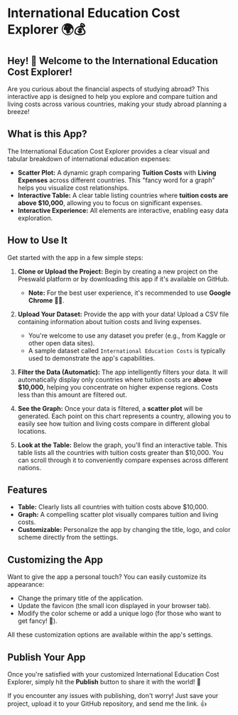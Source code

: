 # International Education Cost Explorer 🌍💰

## Hey! 👋 Welcome to the International Education Cost Explorer!

Are you curious about the financial aspects of studying abroad? This interactive app is designed to help you explore and compare tuition and living costs across various countries, making your study abroad planning a breeze!

## What is this App?

The International Education Cost Explorer provides a clear visual and tabular breakdown of international education expenses:

* **Scatter Plot:** A dynamic graph comparing **Tuition Costs** with **Living Expenses** across different countries. This "fancy word for a graph" helps you visualize cost relationships.
* **Interactive Table:** A clear table listing countries where **tuition costs are above $10,000**, allowing you to focus on significant expenses.
* **Interactive Experience:** All elements are interactive, enabling easy data exploration.

## How to Use It

Get started with the app in a few simple steps:

1.  **Clone or Upload the Project:**
    Begin by creating a new project on the Preswald platform or by downloading this app if it's available on GitHub.
    * **Note:** For the best user experience, it's recommended to use **Google Chrome** 🧑‍💻.

2.  **Upload Your Dataset:**
    Provide the app with your data! Upload a CSV file containing information about tuition costs and living expenses.
    * You're welcome to use any dataset you prefer (e.g., from Kaggle or other open data sites).
    * A sample dataset called `International Education Costs` is typically used to demonstrate the app's capabilities.

3.  **Filter the Data (Automatic):**
    The app intelligently filters your data. It will automatically display only countries where tuition costs are **above $10,000**, helping you concentrate on higher expense regions. Costs less than this amount are filtered out.

4.  **See the Graph:**
    Once your data is filtered, a **scatter plot** will be generated. Each point on this chart represents a country, allowing you to easily see how tuition and living costs compare in different global locations.

5.  **Look at the Table:**
    Below the graph, you'll find an interactive table. This table lists all the countries with tuition costs greater than $10,000. You can scroll through it to conveniently compare expenses across different nations.

## Features

* **Table:** Clearly lists all countries with tuition costs above $10,000.
* **Graph:** A compelling scatter plot visually compares tuition and living costs.
* **Customizable:** Personalize the app by changing the title, logo, and color scheme directly from the settings.

## Customizing the App

Want to give the app a personal touch? You can easily customize its appearance:

* Change the primary title of the application.
* Update the favicon (the small icon displayed in your browser tab).
* Modify the color scheme or add a unique logo (for those who want to get fancy! 🎨).

All these customization options are available within the app's settings.

## Publish Your App

Once you're satisfied with your customized International Education Cost Explorer, simply hit the **Publish** button to share it with the world! 🎉

If you encounter any issues with publishing, don't worry! Just save your project, upload it to your GitHub repository, and send me the link. 👍
